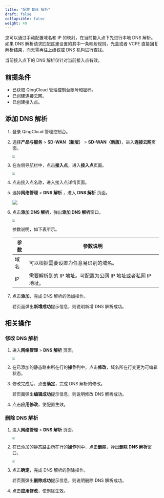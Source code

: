 ```yaml
---
title: "配置 DNS 解析"
draft: false
collapsible: false
weight: 40
---
```


您可以通过手动配置域名和 IP 的映射，在当前接入点下先进行本地 DNS 解析。如果 DNS 解析请求匹配这里设置的其中一条映射规则，光盒或者 VCPE 直接回复解析结果，而无需再往上级权威 DNS 机构进行查找。

当前接入点下的 DNS 解析仅针对当前接入点有效。

## 前提条件

- 已获取 QingCloud 管理控制台账号和密码。
- 已创建连接云网。
- 已创建接入点。

## 添加 DNS 解析

1. 登录 QingCloud 管理控制台。

2. 选择**产品与服务** > **SD-WAN（新版）** > **SD-WAN（新版）**，进入**连接云网**页面。

   <img src="../../../../_images/qs_cloud_network.png" style="zoom:50%;" />

3. 在左侧导航栏中，点击**接入点**，进入**接入点**页面。

   <img src="../../../../_images/qs_light_access.png" style="zoom:50%;" />

4. 点击接入点名称，进入接入点详情页面。

5. 选择**网络管理** > **DNS 解析** ，进入 **DNS 解析** 页面。

   <img src="../../../../_images/um_dns_list.png" />

6. 点击**添加 DNS 解析**，弹出**添加 DNS 解析**窗口。

   <img src="../../../../_images/um_dns_win.png" style="zoom:50%;" />

   参数说明，如下表所示。

   | 参数 | 参数说明                                                     |
   | ---- | ------------------------------------------------------------ |
   | 域名 | 可以根据需要设置为任意易识别的域名。                         |
   | IP   | 需要解析到的 IP 地址。可配置为公网 IP 地址或者私网 IP 地址。 |
   
7. 点击**添加**，完成 DNS 解析的添加操作。

   若页面弹出**新增成功**提示信息，则说明新增 DNS 解析成功。

## 相关操作

### 修改 DNS 解析

1. 进入**网络管理** > **DNS 解析** 页面。

   <img src="../../../../_images/qs_vcpe_dns_list.png" style="zoom:50%;" />

2. 在已添加的静态路由所在行的**操作**列中，点击**修改**，域名所在行变更为可编辑状态。

3. 修改完成后，点击**确定**，完成 DNS 解析的修改。

   若页面弹出**编辑成功**提示信息，则说明修改 DNS 解析成功。
   
4. 点击**应用修改**，使配置生效。

### 删除 DNS 解析

1. 进入**网络管理** > **DNS 解析** 页面。

   <img src="../../../../_images/qs_vcpe_dns_list.png" style="zoom:50%;" />

2. 在已添加的静态路由所在行的**操作**列中，点击**删除**，弹出**删除 DNS 解析**窗口。

   <img src="../../../../_images/um_del_bgp.png" style="zoom:50%;" />

3. 点击**确定**，完成 DNS 解析的删除操作。

   若页面弹出**删除成功**提示信息，则说明删除 DNS 解析成功。
   
4. 点击**应用修改**，使删除生效。

